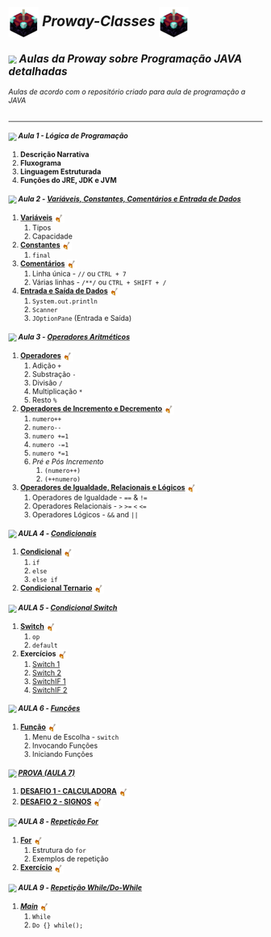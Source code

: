 # <img src="https://github.com/kaka-jaques/Proway-Classes/blob/main/gifs/Enchanting_Table.gif?raw=true" align="center" width="60px"> **_Proway-Classes_** <img src="https://github.com/kaka-jaques/Proway-Classes/blob/main/gifs/Enchanting_Table.gif?raw=true" align="center" width="60px">

## <img src="https://github.com/kaka-jaques/Proway-Classes/blob/main/gifs/Enchanted_Book.gif?raw=true" align="center" width="40px"> **_Aulas da Proway sobre Programação JAVA detalhadas_**

<h6> Aulas de acordo com o repositório criado para aula de programação a JAVA </h6>

---

#### <img src="https://github.com/kaka-jaques/Proway-Classes/blob/main/gifs/Bottle_o__Enchanting.gif?raw=true" align="center" width="23px"> **_Aula 1 - Lógica de Programação_** 

1. **Descrição Narrativa** 
1. **Fluxograma**
1. **Linguagem Estruturada**
1. **Funções do JRE, JDK e JVM**

#### <img src="https://github.com/kaka-jaques/Proway-Classes/blob/main/gifs/Bottle_o__Enchanting.gif?raw=true" align="center" width="23px"> **_Aula 2 -_** [**_Variáveis, Constantes, Comentários e Entrada de Dados_**](https://github.com/kaka-jaques/Proway-Classes/tree/main/AULA2/src/br/com/entra21/kalil) 

1. [**Variáveis**](https://github.com/kaka-jaques/Proway-Classes/blob/main/AULA2/src/br/com/entra21/kalil/Variaveis.java) <img src="https://github.com/kaka-jaques/Proway-Classes/blob/main/gifs/Arrow_Burning.gif?raw=true" align="center" width="20px">
    1. Tipos
    1. Capacidade
1. [**Constantes**](https://github.com/kaka-jaques/Proway-Classes/blob/main/AULA2/src/br/com/entra21/kalil/Constantes.java) <img src="https://github.com/kaka-jaques/Proway-Classes/blob/main/gifs/Arrow_Burning.gif?raw=true" align="center" width="20px">
	1. `final`
1. [**Comentários**](https://github.com/kaka-jaques/Proway-Classes/blob/main/AULA2/src/br/com/entra21/kalil/Comentarios.java) <img src="https://github.com/kaka-jaques/Proway-Classes/blob/main/gifs/Arrow_Burning.gif?raw=true" align="center" width="20px">
    1. Linha única - `//` ou `CTRL + 7`
    1. Várias linhas - `/**/` ou `CTRL + SHIFT + /`
1. [**Entrada e Saída de Dados**](https://github.com/kaka-jaques/Proway-Classes/blob/main/AULA2/src/br/com/entra21/kalil/EntradaDeDados.java) <img src="https://github.com/kaka-jaques/Proway-Classes/blob/main/gifs/Arrow_Burning.gif?raw=true" align="center" width="20px">
	1. `System.out.println`
	1. `Scanner`
	1. `JOptionPane` (Entrada e Saída)
    
#### <img src="https://github.com/kaka-jaques/Proway-Classes/blob/main/gifs/Bottle_o__Enchanting.gif?raw=true" align="center" width="23px"> **_Aula 3 -_** [**_Operadores Aritméticos_**](https://github.com/kaka-jaques/Proway-Classes/tree/main/AULA3/src/br/com/entra21/kalil) 

1. [**Operadores**](https://github.com/kaka-jaques/Proway-Classes/blob/main/AULA3/src/br/com/entra21/kalil/OperadoresAritmeticos.java) <img src="https://github.com/kaka-jaques/Proway-Classes/blob/main/gifs/Arrow_Burning.gif?raw=true" align="center" width="20px">
    1. Adição `+`
    1. Substração `-`
    1. Divisão `/`
    1. Multiplicação `*`
    1. Resto `%`
1. [**Operadores de Incremento e Decremento**](https://github.com/kaka-jaques/Proway-Classes/blob/main/AULA3/src/br/com/entra21/kalil/OperadoresIncrementoDecremento.java) <img src="https://github.com/kaka-jaques/Proway-Classes/blob/main/gifs/Arrow_Burning.gif?raw=true" align="center" width="20px">
	1. `numero++`
	1. `numero--`
	1. `numero +=1`
	1. `numero -=1`
	1. `numero *=1`
	1. _Pré e Pós Incremento_
		1. `(numero++)`
		1. `(++numero)`
1. [**Operadores de Igualdade, Relacionais e Lógicos**](https://github.com/kaka-jaques/Proway-Classes/blob/main/AULA3/src/br/com/entra21/kalil/OperadoresIRL.java) <img src="https://github.com/kaka-jaques/Proway-Classes/blob/main/gifs/Arrow_Burning.gif?raw=true" align="center" width="20px">
	1. Operadores de Igualdade - `==` & `!=`
	1. Operadores Relacionais - `>` `>=` `<` `<=`
	1. Operadores Lógicos - `&&` and `||`
	
#### <img src="https://github.com/kaka-jaques/Proway-Classes/blob/main/gifs/Bottle_o__Enchanting.gif?raw=true" align="center" width="23px"> **_AULA 4 -_** [**_Condicionais_**](https://github.com/kaka-jaques/Proway-Classes/tree/main/AULA4/src/br/com/entra21/kalil)
1. [**Condicional**](https://github.com/kaka-jaques/Proway-Classes/blob/main/AULA4/src/br/com/entra21/kalil/Condicionais.java) <img src="https://github.com/kaka-jaques/Proway-Classes/blob/main/gifs/Arrow_Burning.gif?raw=true" align="center" width="20px">
	1. `if`
	1. `else`
	1. `else if`
1. [**Condicional Ternario**](https://github.com/kaka-jaques/Proway-Classes/blob/main/AULA4/src/br/com/entra21/kalil/OperadorTernario.java) <img src="https://github.com/kaka-jaques/Proway-Classes/blob/main/gifs/Arrow_Burning.gif?raw=true" align="center" width="20px">
	
#### <img src="https://github.com/kaka-jaques/Proway-Classes/blob/main/gifs/Bottle_o__Enchanting.gif?raw=true" align="center" width="23px"> **_AULA 5 -_** [**_Condicional Switch_**](https://github.com/kaka-jaques/Proway-Classes/tree/main/AULA5/src/br/com/entra21/kalil)
1. [**Switch**](https://github.com/kaka-jaques/Proway-Classes/blob/main/AULA5/src/br/com/entra21/kalil/SwitchOP.java) <img src="https://github.com/kaka-jaques/Proway-Classes/blob/main/gifs/Arrow_Burning.gif?raw=true" align="center" width="20px">
	1. `op`
	1. `default`
1. **Exercícios** <img src="https://github.com/kaka-jaques/Proway-Classes/blob/main/gifs/Arrow_Burning.gif?raw=true" align="center" width="20px">
	1. [Switch 1](https://github.com/kaka-jaques/Proway-Classes/blob/main/AULA5/src/br/com/entra21/kalil/ExercicioSwitch1.java)
	1. [Switch 2](https://github.com/kaka-jaques/Proway-Classes/blob/main/AULA5/src/br/com/entra21/kalil/Exerc%C3%ADcioSwitch2.java)
	1. [SwitchIF 1](https://github.com/kaka-jaques/Proway-Classes/blob/main/AULA5/src/br/com/entra21/kalil/SwitchIF1.java)
	1. [SwitchIF 2](https://github.com/kaka-jaques/Proway-Classes/blob/main/AULA5/src/br/com/entra21/kalil/SwitchIF2.java)

#### <img src="https://github.com/kaka-jaques/Proway-Classes/blob/main/gifs/Bottle_o__Enchanting.gif?raw=true" align="center" width="23px"> **_AULA 6 -_** [**_Funções_**](https://github.com/kaka-jaques/Proway-Classes/tree/main/AULA6/src/br/com/entra21/kalil)
1. [**Função**](https://github.com/kaka-jaques/Proway-Classes/blob/main/AULA6/src/br/com/entra21/kalil/Funcoes.java) <img src="https://github.com/kaka-jaques/Proway-Classes/blob/main/gifs/Arrow_Burning.gif?raw=true" align="center" width="20px">
	1. Menu de Escolha - `switch`
	1. Invocando Funções
	1. Iniciando Funções

#### <img src="https://github.com/kaka-jaques/Proway-Classes/blob/main/gifs/Bottle_o__Enchanting.gif?raw=true" align="center" width="23px"> [**_PROVA (AULA 7)_**](https://github.com/kaka-jaques/Proway-Classes/tree/main/PROVA/src/br/com/entra21/kalil)
1. [**DESAFIO 1 - CALCULADORA**](https://github.com/kaka-jaques/Proway-Classes/blob/main/PROVA/src/br/com/entra21/kalil/Calculadora.java) <img src="https://github.com/kaka-jaques/Proway-Classes/blob/main/gifs/Arrow_Burning.gif?raw=true" align="center" width="20px">
1. [**DESAFIO 2 - SIGNOS**](https://github.com/kaka-jaques/Proway-Classes/blob/main/PROVA/src/br/com/entra21/kalil/Signos.java) <img src="https://github.com/kaka-jaques/Proway-Classes/blob/main/gifs/Arrow_Burning.gif?raw=true" align="center" width="20px">

#### <img src="https://github.com/kaka-jaques/Proway-Classes/blob/main/gifs/Bottle_o__Enchanting.gif?raw=true" align="center" width="23px"> **_AULA 8 -_** [**_Repetição For_**](https://github.com/kaka-jaques/Proway-Classes/tree/main/AULA8/src/br/com/entra21/kalil)
1. [**For**](https://github.com/kaka-jaques/Proway-Classes/blob/main/AULA8/src/br/com/entra21/kalil/AulaFor.java) <img src="https://github.com/kaka-jaques/Proway-Classes/blob/main/gifs/Arrow_Burning.gif?raw=true" align="center" width="20px">
	1. Estrutura do `for`
	1. Exemplos de repetição
1. [**Exercício**](https://github.com/kaka-jaques/Proway-Classes/blob/main/AULA8/src/br/com/entra21/kalil/Exercicio1.java) <img src="https://github.com/kaka-jaques/Proway-Classes/blob/main/gifs/Arrow_Burning.gif?raw=true" align="center" width="20px">

#### <img src="https://github.com/kaka-jaques/Proway-Classes/blob/main/gifs/Bottle_o__Enchanting.gif?raw=true" align="center" width="23px"> **_AULA 9 -_** [**_Repetição While/Do-While_**](https://github.com/kaka-jaques/Proway-Classes/tree/main/AULA9/src/br/com/entra21/kalil)
1. [**_Main_**]() <img src="https://github.com/kaka-jaques/Proway-Classes/blob/main/gifs/Arrow_Burning.gif?raw=true" align="center" width="20px">
	1. `While`
	1. `Do {} while();`